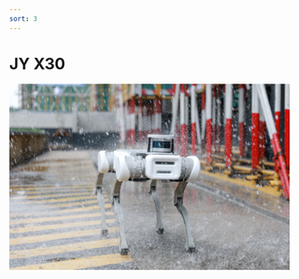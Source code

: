 ```yaml
---
sort: 3
---
```


# JY X30


<center>
<img src="/assets/images/JYx20.jpeg" width="600px"/>
</center>


